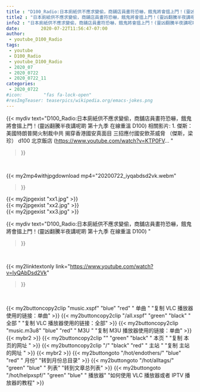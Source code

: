 ```yaml
---
title : "D100_Radio:日本廁紙供不應求變偷，商舖店員畫符恐嚇，餓鬼將會搵上門！(靈凶翻騰半夜講呢啲 第十九季 在線重溫 D100) "
title2 : "日本廁紙供不應求變偷，商舖店員畫符恐嚇，餓鬼將會搵上門！(靈凶翻騰半夜講呢啲 第十九季 在線重溫 D100) "
info2 : "日本廁紙供不應求變偷，商舖店員畫符恐嚇，餓鬼將會搵上門！(靈凶翻騰半夜講呢啲 第十九季 在線重溫 D100) 相關影片: 1. 傑斯：美國特朗普開火制裁中共 揭穿香港國安真面目 三招應付國安飲茶威脅 （傑斯，梁珍） d100 北京飯店 (https://www.youtube.com/watch?v=KTP0FV... "
date:        2020-07-22T11:56:47-07:00
author:
 - youtube_D100_Radio
tags:
 - youtube
 - D100_Radio
 - youtube_D100_Radio
 - 2020_07
 - 2020_0722
 - 2020_0722_11
categories:
 - 2020_0722
#icon:        "fas fa-lock-open"
#resImgTeaser: teaserpics/wikipedia.org/emacs-jokes.png
---
```


{{< mydiv text="D100_Radio:日本廁紙供不應求變偷，商舖店員畫符恐嚇，餓鬼將會搵上門！(靈凶翻騰半夜講呢啲 第十九季 在線重溫 D100) 相關影片: 1. 傑斯：美國特朗普開火制裁中共 揭穿香港國安真面目 三招應付國安飲茶威脅 （傑斯，梁珍） d100 北京飯店 (https://www.youtube.com/watch?v=KTP0FV... "
>}}
<br>


{{< my2mp4withjpgdownload mp4="20200722_iyqabdsd2vk.webm"
>}}

{{< my2jpgexist "xx1.jpg" >}}<br>
{{< my2jpgexist "xx2.jpg" >}}<br>
{{< my2jpgexist "xx3.jpg" >}}<br>



{{< mydiv text="D100_Radio:日本廁紙供不應求變偷，商舖店員畫符恐嚇，餓鬼將會搵上門！(靈凶翻騰半夜講呢啲 第十九季 在線重溫 D100) "
>}}
<br>

{{< my2linktextonly link="https://www.youtube.com/watch?v=IyQAbDsd2Vk"
>}}


<br>

{{< my2buttoncopy2clip "music.xspf"        "blue"   "red"    " 单曲 "  "复制 VLC 播放器使用的链接：单曲" >}} {{< my2buttoncopy2clip "/all.xspf"         "green"  "black"  " 全部 "  "复制 VLC 播放器使用的链接：全部" >}} {{< my2buttoncopy2clip "music.m3u8"        "blue"   "red"    " M3U  "    "复制 M3U 播放器使用的链接：单曲" >}} {{< mybr2 >}} {{< my2buttoncopy2clip ""                  "green"  "black"  " 本页 "    "复制 本页的网址 " >}} {{< my2buttoncopy2clip "/"                 "black"  "red"    " 主站 "    "复制 主站的网址 " >}} {{< mybr2 >}} {{< my2buttongoto      "/hot/endothers/"   "blue"   "red"    " 月份"   "转到月份总目录" >}} {{< my2buttongoto      "/hot/alltags/"     "green"  "blue"   " 列表"   "转到文章总列表" >}} {{< my2buttongoto      "/hot/helpxspf/"    "green"  "blue"   " 播放器" "如何使用 VLC 播放器或者 IPTV 播放器的教程" >}} 
